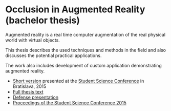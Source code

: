 # Occlusion in Augmented Reality (bachelor thesis)

Augmented reality is a real time computer augmentation of the real physical world with virtual objects.

This thesis describes the used techniques and methods in the field and also discusses the potential practical applications.

The work also includes development of custom application demonstrating
augmented reality.

- [Short version](ssc-camera-ready.pdf) presented at the [Student Science Conference](https://zona.fmph.uniba.sk/studentska-vedecka-konferencia/) in Bratislava, 2015
- [Full thesis text](main.pdf)
- [Defense presentation](keynote.pdf)
- [Proceedings of the Student Science Conference 2015](http://compbio.fmph.uniba.sk/svk2015/svk2015-zbornik.pdf)
